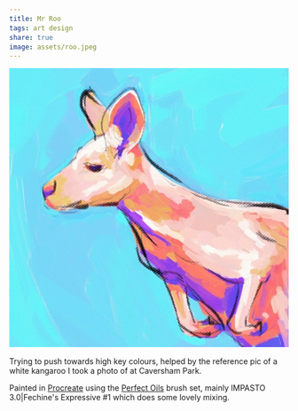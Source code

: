 ```yaml
---
title: Mr Roo
tags: art design
share: true
image: assets/roo.jpeg
---
```


![painting of a kangaroo with bright pinks and purples](assets/roo.jpeg)

Trying to push towards high key colours, helped by the reference pic of a white kangaroo I took a photo of at Caversham Park.

Painted in [Procreate](https://procreate.com/) using the [Perfect Oils](https://creativemarket.com/Ldarro/6441075-Perfect-OILS-87-brushes-4PROCREATE) brush set, mainly IMPASTO 3.0|Fechine's Expressive #1 which does some lovely mixing.
